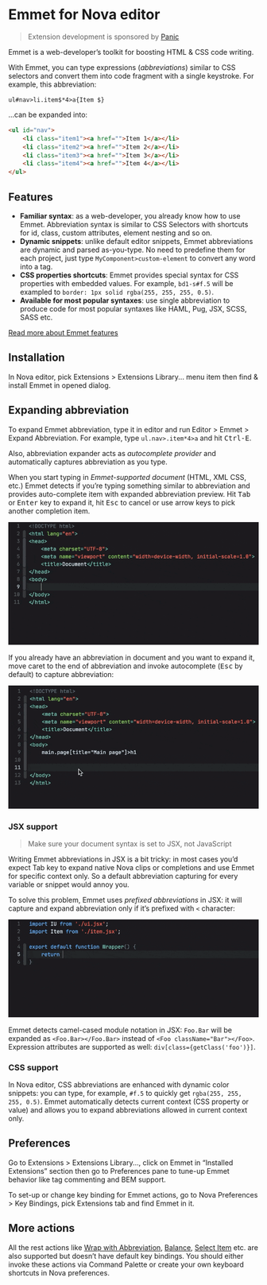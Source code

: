 # Emmet for Nova editor

> Extension development is sponsored by [Panic](https://panic.com)

Emmet is a web-developer’s toolkit for boosting HTML & CSS code writing.

With Emmet, you can type expressions (_abbreviations_) similar to CSS selectors and convert them into code fragment with a single keystroke. For example, this abbreviation:

```
ul#nav>li.item$*4>a{Item $}
```

...can be expanded into:

```html
<ul id="nav">
    <li class="item1"><a href="">Item 1</a></li>
    <li class="item2"><a href="">Item 2</a></li>
    <li class="item3"><a href="">Item 3</a></li>
    <li class="item4"><a href="">Item 4</a></li>
</ul>
```

## Features

* **Familiar syntax**: as a web-developer, you already know how to use Emmet. Abbreviation syntax is similar to CSS Selectors with shortcuts for id, class, custom attributes, element nesting and so on.
* **Dynamic snippets**: unlike default editor snippets, Emmet abbreviations are dynamic and parsed as-you-type. No need to predefine them for each project, just type `MyComponent>custom-element` to convert any word into a tag.
* **CSS properties shortcuts**: Emmet provides special syntax for CSS properties with embedded values. For example, `bd1-s#f.5` will be exampled to `border: 1px solid rgba(255, 255, 255, 0.5)`.
* **Available for most popular syntaxes**: use single abbreviation to produce code for most popular syntaxes like HAML, Pug, JSX, SCSS, SASS etc.

[Read more about Emmet features](https://docs.emmet.io)

## Installation

In Nova editor, pick Extensions > Extensions Library... menu item then find & install Emmet in opened dialog.

## Expanding abbreviation

To expand Emmet abbreviation, type it in editor and run Editor > Emmet > Expand Abbreviation. For example, type `ul.nav>.item*4>a` and hit <kbd>Ctrl-E</kbd>.

Also, abbreviation expander acts as *autocomplete provider* and automatically captures abbreviation as you type.

When you start typing in *Emmet-supported document* (HTML, XML CSS, etc.) Emmet detects if you’re typing something similar to abbreviation and provides auto-complete item with expanded abbreviation preview. Hit <kbd>Tab</kbd> or <kbd>Enter</kbd> key to expand it, hit <kbd>Esc</kbd> to cancel or use arrow keys to pick another completion item.

![Emmet abbreviation example](./images/emmet1.gif)

If you already have an abbreviation in document and you want to expand it, move caret to the end of abbreviation and invoke autocomplete (<kbd>Esc</kbd> by default) to capture abbreviation:

![Emmet abbreviation example](./images/emmet2.gif)

### JSX support

> Make sure your document syntax is set to JSX, not JavaScript

Writing Emmet abbreviations in JSX is a bit tricky: in most cases you’d expect Tab key to expand native Nova clips or completions and use Emmet for specific context only. So a default abbreviation capturing for every variable or snippet would annoy you.

To solve this problem, Emmet uses *prefixed abbreviations* in JSX: it will capture and expand abbreviation only if it’s prefixed with `<` character:

![Emmet abbreviation example](./images/emmet3.gif)

Emmet detects camel-cased module notation in JSX: `Foo.Bar` will be expanded as `<Foo.Bar></Foo.Bar>` instead of `<Foo className="Bar"></Foo>`. Expression attributes are supported as well: `div[class={getClass('foo')}]`.

### CSS support

In Nova editor, CSS abbreviations are enhanced with dynamic color snippets: you can type, for example, `#f.5` to quickly get `rgba(255, 255, 255, 0.5)`. Emmet automatically detects current context (CSS property or value) and allows you to expand abbreviations allowed in current context only.

## Preferences

Go to Extensions > Extensions Library..., click on Emmet in “Installed Extensions” section then go to Preferences pane to tune-up Emmet behavior like tag commenting and BEM support.

To set-up or change key binding for Emmet actions, go to Nova Preferences > Key Bindings, pick Extensions tab and find Emmet in it.

## More actions

All the rest actions like [Wrap with Abbreviation](https://docs.emmet.io/actions/wrap-with-abbreviation/), [Balance](https://docs.emmet.io/actions/match-pair/), [Select Item](https://docs.emmet.io/actions/select-item/) etc. are also supported but doesn’t have default key bindings. You should either invoke these actions via Command Palette or create your own keyboard shortcuts in Nova preferences.
